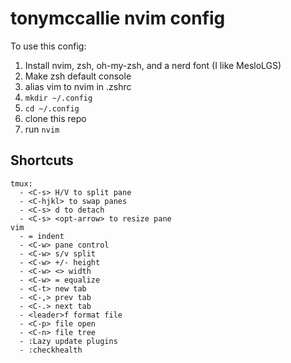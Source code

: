 # tonymccallie nvim config
To use this config:
1. Install nvim, zsh, oh-my-zsh, and a nerd font (I like MesloLGS)
2. Make zsh default console
3. alias vim to nvim in .zshrc
4. `mkdir ~/.config`
5. `cd ~/.config`
6. clone this repo
7. run `nvim`

## Shortcuts
```
tmux:
  - <C-s> H/V to split pane
  - <C-hjkl> to swap panes
  - <C-s> d to detach
  - <C-s> <opt-arrow> to resize pane
vim
  - = indent
  - <C-w> pane control
  - <C-w> s/v split
  - <C-w> +/- height
  - <C-w> <> width
  - <C-w> = equalize
  - <C-t> new tab
  - <C-,> prev tab
  - <C-.> next tab
  - <leader>f format file
  - <C-p> file open
  - <C-n> file tree
  - :Lazy update plugins
  - :checkhealth
```
